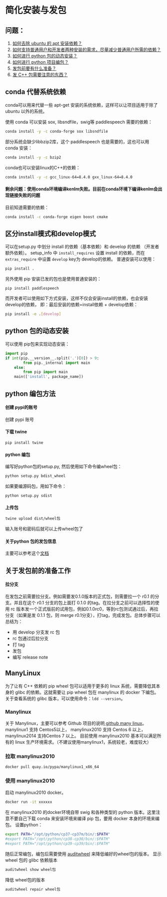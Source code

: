 # 简化安装与发包

## 问题：

1. [如何去除 ubuntu 的 apt 安装依赖？](#conda-代替系统依赖)
2. [如何支持普通用户和开发者两种安装的需求，尽量减少普通用户所需的依赖？](#区分install模式和develop模式)
3. [如何进行 python 包的动态安装？](#python-包的动态安装)
4. [如何进行 python 项目编包？](#python-编包方法)
5. [发包前要有什么准备？](#关于发包前的准备工作)
6. [发 C++ 包需要注意的东西？](#manylinux)



## conda 代替系统依赖

conda可以用来代替一些 apt-get 安装的系统依赖，这样可以让项目适用于除了 ubuntu 以外的系统。

使用 conda 可以安装 sox, libsndfile，swig等 paddlespeech 需要的依赖：

```bash
conda install -y -c conda-forge sox libsndfile
```

部分系统会缺少libbzip2库，这个 paddlespeech 也是需要的，这也可以用 conda 安装：

```bash
conda install -y -c bzip2
```

conda也可以安装linux的C++的依赖：

```bash
conda install -y -c gcc_linux-64=8.4.0 gxx_linux-64=8.4.0
```

#### 剩余问题：使用conda环境编译kenlm失败。目前在conda环境下编译kenlm会出现链接失败的问题

目前知道需要的依赖：

```bash
conda install -c conda-forge eigen boost cmake
```



## 区分install模式和develop模式

可以在setup.py 中划分 install 的依赖（基本依赖）和 develop 的依赖 （开发者额外依赖）。 setup_info 中 `install_requires` 设置 install 的依赖，而在 `extras_require` 中设置 `develop` key为 develop的依赖。
普通安装可以使用：

```bash
pip install . 
```

另外使用 pip 安装已发的包也是使用普通安装的：

```
pip install paddlespeech
```

而开发者可以使用如下方式安装，这样不仅会安装install的依赖，也会安装develop的依赖， 即：最后安装的依赖=install依赖 + develop依赖：

```bash
pip install -e .[develop]
```



## python 包的动态安装

可以使用 pip包来实现动态安装：

```python
import pip
if int(pip.__version__.split('.')[0]) > 9:
        from pip._internal import main
    else:
        from pip import main
    main(['install', package_name])
```



## python 编包方法

#### 创建 pypi的账号

创建 pypi 账号

#### 下载 twine

```
pip install twine
```

#### python 编包

编写好python包的setup.py, 然后使用如下命令编wheel包：

```bash
python setup.py bdist_wheel
```

如果要编源码包，用如下命令：

```bash
python setup.py sdist
```

#### 上传包

```bash
twine upload dist/wheel包
```

输入账号和密码后就可以上传wheel包了

#### 关于python 包的发包信息

主要可以参考这个[文档](https://packaging.python.org/en/latest/guides/distributing-packages-using-setuptools/?highlight=find_packages)





## 关于发包前的准备工作

#### 拉分支
在发包之前需要拉分支。例如需要发0.1.0版本的正式包，则需要拉一个 r0.1 的分支。并且在这个 r0.1 分支的包上面打 0.1.0 的tag。在拉分支之前可以选择性的使用 rc 版本发一个正式版前的试用包，例如0.1.0rc0，等到rc包测试通过后，再拉分支（如果是发 0.1.1 包，则 merge r0.1分支），打tag，完成发包。总体步骤可以总结为：

- 用 develop 分支发 rc 包
- rc 包通过后拉分支
- 打 tag
- 发包
- 编写 release note



## ManyLinux

为了让有 C++ 依赖的 pip wheel 包可以适用于更多的 linux 系统，需要降低其本身的 glibc 的依赖。这就需要让 pip wheel 包在 manylinux 的 docker 下编包。关于查看系统的 glibc 版本，可以使用命令：`ldd --version`。

### Manylinux

关于 Manylinux，主要可以参考 Github 项目的说明[ github many linux](https://github.com/pypa/manylinux)。
manylinux1 支持 Centos5以上， manylinux2010 支持 Centos 6 以上，manylinux2014 支持Centos 7 以上。
目前使用 manylinux2010 基本可以满足所有的 linux 生产环境需求。（不建议使用manylinux1，系统较老，难度较大）

### 拉取 manylinux2010

```bash
docker pull quay.io/pypa/manylinux1_x86_64
```

### 使用 manylinux2010

启动 manylinux2010 docker。

```bash
docker run -it xxxxxx
```

在 manylinux2010 的docker环境自带 swig 和各种类型的 python 版本。这里注意不要自己下载 conda 来安装环境来编译 pip 包，要用 docker 本身的环境来编包。
设置python：

```bash
export PATH="/opt/python/cp37-cp37m/bin/:$PATH"
#export PATH="/opt/python/cp38-cp38/bin/:$PATH"
#export PATH="/opt/python/cp39-cp39/bin/:$PATH"
```

随后正常编包，编包后需要使用 [auditwheel](https://github.com/pypa/auditwheel) 来降低编好的wheel包的版本。
显示 wheel 包的 glibc 依赖版本

```bash
auditwheel show wheel包
```

降低 wheel包的版本

```bash
auditwheel repair wheel包
```


